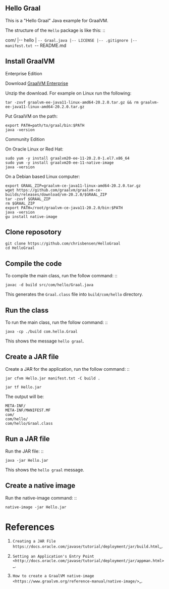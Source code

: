## Hello Graal

This is a "Hello Graal" Java example for GraalVM.

The structure of the ``Hello`` package is like this: ::

  com/
  |-- hello
  |   `-- Graal.java
  |-- LICENSE
  |-- .gitignore
  |-- manifest.txt
  `-- README.md

## Install GraalVM

Enterprise Edition

   Download [GraalVM Enterprise](https://www.oracle.com/downloads/graalvm-downloads.html)

   Unzip the download. For example on Linux run the following:

   ```
   tar -zxvf graalvm-ee-java11-linux-amd64-20.2.0.tar.gz && rm graalvm-ee-java11-linux-amd64-20.2.0.tar.gz
   ```

   Put GraalVM on the path:

   ```
   export PATH=path/to/graal/bin:$PATH
   java -version
   ```

Community Edition

   On Oracle Linux or Red Hat:
   ```
   sudo yum -y install graalvm20-ee-11-20.2.0-1.el7.x86_64
   sudo yum -y install graalvm20-ee-11-native-image
   java -version
   ```

   On a Debian based Linux computer:

   ```
   export GRAAL_ZIP=graalvm-ce-java11-linux-amd64-20.2.0.tar.gz
   wget https://github.com/graalvm/graalvm-ce-builds/releases/download/vm-20.2.0/$GRAAL_ZIP
   tar -zxvf $GRAAL_ZIP
   rm $GRAAL_ZIP
   export PATH=/root/graalvm-ce-java11-20.2.0/bin:$PATH
   java -version
   gu install native-image
   ```

## Clone reposotory

   ```
   git clone https://github.com/chrisbensen/HelloGraal
   cd HelloGraal
   ```

## Compile the code

To compile the main class, run the follow command: ::

   ```
   javac -d build src/com/hello/Graal.java
   ```

This generates the ``Graal.class`` file into ``build/com/hello`` directory.

## Run the class

To run the main class, run the follow command: ::

   ```
   java -cp ./build com.hello.Graal
   ```

This shows the message ``hello graal``.

## Create a JAR file

Create a JAR for the application, run the follow command: ::

   ```
   jar cfvm Hello.jar manifest.txt -C build .

   jar tf Hello.jar
   ```

The output will be:

   ```
   META-INF/
   META-INF/MANIFEST.MF
   com/
   com/hello/
   com/hello/Graal.class
   ```

## Run a JAR file

Run the JAR file: ::

   ```
   java -jar Hello.jar
   ```

This shows the ``hello graal`` message.

## Create a native image

Run the native-image command: ::

   ```
   native-image -jar Hello.jar
   ```

# References

1. `Creating a JAR File https://docs.oracle.com/javase/tutorial/deployment/jar/build.html`_.

1. `Setting an Application's Entry Point <http://docs.oracle.com/javase/tutorial/deployment/jar/appman.html>`_.

1. `How to create a GraalVM native-image <https://www.graalvm.org/reference-manual/native-image/>`_.
